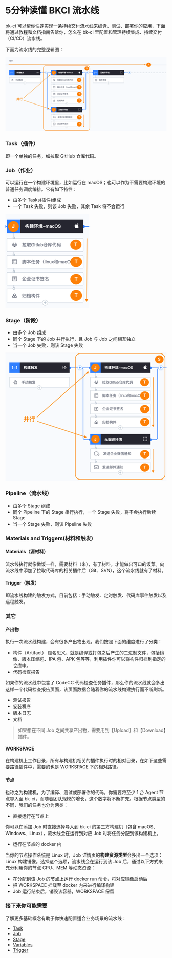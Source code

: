 # 5分钟读懂 BKCI 流水线

bk-ci 可以帮你快速实现一条持续交付流水线来编译、测试、部署你的应用，下面将通过教程和文档指南告诉你，怎么在 bk-ci 里配置和管理持续集成、持续交付（CI/CD）流水线。

下面为流水线的完整逻辑图：

![](../.gitbook/assets/image.png)



### Task（插件） <a id="Task&#xFF08;&#x63D2;&#x4EF6;&#xFF09;"></a>

即一个单独的任务，如拉取 GitHub 仓库代码。

### Job（作业） <a id="Job&#xFF08;&#x4F5C;&#x4E1A;&#xFF09;"></a>

可以运行在一个构建环境里，比如运行在 macOS；也可以作为不需要构建环境的普通任务调度编排。它有如下特性：

* 由多个 Tasks\(插件\)组成
* 一个 Task 失败，则该 Job 失败，其余 Task 将不会运行

![](../.gitbook/assets/image%20%288%29.png)

### Stage（阶段） <a id="Stage&#xFF08;&#x9636;&#x6BB5;&#xFF09;"></a>

* 由多个 Job 组成
* 同个 Stage 下的 Job 并行执行，且 Job 与 Job 之间相互独立
* 当一个 Job 失败，则该 Stage 失败

![](../.gitbook/assets/image%20%2814%29.png)



### Pipeline（流水线） <a id="Pipeline&#xFF08;&#x6D41;&#x6C34;&#x7EBF;&#xFF09;"></a>

* 由多个 Stage 组成
* 同个 Pipeline 下的 Stage 串行执行，一个 Stage 失败，将不会执行后续 Stage
* 当一个 Stage 失败，则该 Pipeline 失败

### Materials and Triggers\(材料和触发\) <a id="Materials and Triggers(&#x6750;&#x6599;&#x548C;&#x89E6;&#x53D1;)"></a>

#### Materials（源材料） <a id="Materials&#xFF08;&#x6E90;&#x6750;&#x6599;&#xFF09;"></a>

流水线执行就像做饭一样，需要材料（米），有了材料，才能做出可口的饭菜。向流水线中添加了拉取代码库的相关插件后（Git、SVN），这个流水线就有了材料。

#### Trigger（触发） <a id="Trigger&#xFF08;&#x89E6;&#x53D1;&#xFF09;"></a>

即流水线构建的触发方式，目前包括：手动触发、定时触发、代码库事件触发以及远程触发。

### 其它 <a id="&#x5176;&#x5B83;"></a>

#### 产出物 <a id="&#x4EA7;&#x51FA;&#x7269;"></a>

执行一次流水线构建，会有很多产出物出现，我们按照下面的维度进行了分类：

* 构件（Artifact） 顾名思义，就是编译或打包之后产生的二进制文件，包括镜像、版本压缩包、IPA 包、APK 包等等，利用插件你可以将构件归档到指定的仓库中。
* 代码检查报告

如果你的流水线中包含了 CodeCC 代码检查任务插件，那么你的流水线就会多出这样一个代码检查报告页面，该页面数据会随着你的流水线构建执行而不断刷新。

* 测试报告
* 安装程序
* 版本日志
* 文档

> 如果想在不同 Job 之间共享产出物，需要用到【Upload】和【Download】插件。

#### WORKSPACE <a id="WORKSPACE"></a>

在构建机上工作目录，所有与构建机相关的插件执行时的相对目录，在如下这些需要路径插件中，需要的也是 WORKSPACE 下的相对路径。

#### 节点 <a id="&#x8282;&#x70B9;"></a>

也称之为构建机，为了编译、测试或部署你的代码，你需要将至少 1 台 Agent 节点导入至 bk-ci，而随着团队规模的增长，这个数字将不断扩充。根据节点类型的不同，我们的任务也分为两类：

* 直接运行在节点上

你可以在添加 Job 时直接选择导入到 bk-ci 的第三方构建机（包含 macOS、Windows、Linux），流水线会在运行到对应 Job 时将任务分配到该构建机上。

* 运行在节点的 docker 内

当你的节点操作系统是 Linux 时，Job 详情页的**构建资源类型**会多出一个选项：Linux 构建镜像。选择这个选项，流水线会在运行到该 Job 后，通过以下方式来充分利用你的节点 CPU、MEM 等动态资源：

* 在分配到该 Job 的节点上运行 docker run 命令，将对应镜像启动后
* 把 WORKSPACE 挂载至 docker 内来进行编译构建
* Job 运行结束后，销毁该容器，WORKSPACE 保留

### 接下来你可能需要 <a id="&#x63A5;&#x4E0B;&#x6765;&#x4F60;&#x53EF;&#x80FD;&#x9700;&#x8981;"></a>

了解更多基础概念有助于你快速配置适合业务场景的流水线：

* [Task](terminology/task.md)
* [Job](terminology/job.md)
* [Stage](terminology/stage.md)
* [Variables](terminology/variables.md)
* [Trigger](terminology/trigger.md)


